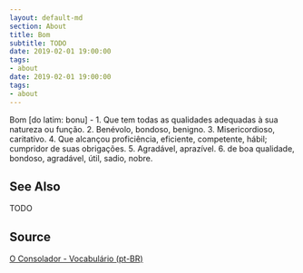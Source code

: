 ```yaml
---
layout: default-md
section: About
title: Bom
subtitle: TODO
date: 2019-02-01 19:00:00
tags:
- about
date: 2019-02-01 19:00:00
tags: 
- about
---
```


Bom [do latim: bonu] - 1. Que tem todas as qualidades adequadas à sua natureza ou função. 2. Benévolo, bondoso, benigno. 3. Misericordioso, caritativo. 4. Que alcançou proficiência, eficiente, competente, hábil; cumpridor de suas obrigações. 5. Agradável, aprazível. 6. de boa qualidade, bondoso, agradável, útil, sadio, nobre.

## See Also
TODO

## Source
[O Consolador - Vocabulário (pt-BR)](http://www.oconsolador.com.br/linkfixo/vocabulario/principal.html)


